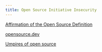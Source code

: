 ```yaml
---
title: Open Source Initiative Insecurity
---
```


[Affirmation of the Open Source Definition](https://opensource.org/node/966)

[opensource.dev](https://opensource.dev/)

[Umpires of open source](https://opensource.com/article/19/2/umpires-open-source-licenses)

